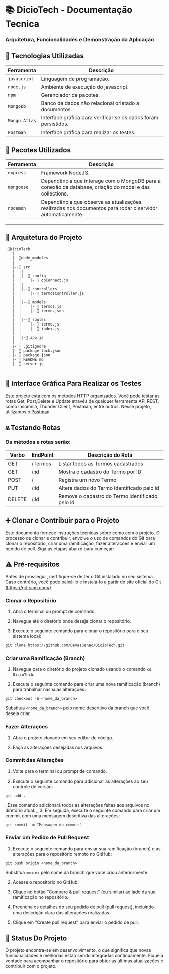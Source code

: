 # :books: DicioTech - Documentação Tecnica

### Arquitetura, Funcionalidades e Demonstração da Aplicação

## :ledger: Tecnologias Utilizadas

| Ferramenta    | Descrição                                                       |
| ------------- | --------------------------------------------------------------- |
| `javascript`  | Linguagem de programação.                                       |
| `node.js`     | Ambiente de execução do javascript.                             |
| `npm`         | Gerenciador de pacotes.                                         |
| `MongoDb`     | Banco de dados não relacional orietado a documentos.            |
| `Mongo Atlas` | Interface gráfica para verificar se os dados foram persistidos. |
| `Postman`     | Interface gráfica para realizar os testes.                      |

## :bookmark: Pacotes Utilizados

| Ferramenta | Descrição                                                                                                |
| ---------- | -------------------------------------------------------------------------------------------------------- |
| `express`  | Framework NodeJS.                                                                                        |
| `mongoose` | Dependência que interage com o MongoDB para a conexão da database, criação do model e das collections.   |
| `nodemon`  | Dependência que observa as atualizações realizadas nos documentos para rodar o servidor automaticamente. |

---

 <h2> 📁 Arquitetura do Projeto </h2>

```
 📁DicioTech
   |
   |--📁node_modules
   |
   |--📁 src
   |  ||
   |  ||--📁 config
   |  |    |- 📄 dbConnect.js
   |  ||
   |  ||--📁 controllers
   |  |    |- 📄 termosController.js
   |  |
   |  ||--📁 models
   |  |    |- 📄 termos.js
   |  |    |- 📄 termo.json
   |  |
   |  ||--📁 routes
   |  |    |- 📄 termo.js
   |  |    |- 📄 index.js
   |  |
   |  ||-📄 app.js
   |  |
   |- 📄 .gitignore
   |- 📄 package-lock.json
   |- 📄 package.json
   |- 📄 README.md
   |- 📄 server.js


```

## :repeat_one: Interface Gráfica Para Realizar os Testes

Este projeto está com os métodos HTTP organizados. Você pode testar as rotas Get, Post,Delete e Update através de qualquer ferramenta API REST, como Insomnia, Thunder Client, Postman, entre outros. Nesse projeto, utilizamos o [Postman](https://www.postman.com/downloads/).

## :on: Testando Rotas

 <h3> Os métodos e rotas serão:</h3>

| Verbo  | EndPoint | Descrição do Rota                               |
| ------ | -------- | ----------------------------------------------- |
| GET    | /Termos  | Listar todos as Termos cadastrados              |
| GET    | /:id     | Mostra o cadastro do Termo por ID               |
| POST   | /        | Registra um novo Termo                          |
| PUT    | /:id     | Altera dados do Termo identificado pelo id      |
| DELETE | /:id     | Remove o cadastro do Termo identificado pelo id |

## :heavy_plus_sign: Clonar e Contribuir para o Projeto

Este documento fornece instruções técnicas sobre como com o projeto. O processo de clonar e contribuir, envolve o uso de comandos do Git para clonar o repositório, criar uma ramificação, fazer alterações e enviar um pedido de pull. Siga as etapas abaixo para começar:

## :warning: Pré-requisitos

Antes de prosseguir, certifique-se de ter o Git instalado no seu sistema. Caso contrário, você pode baixá-lo e instalá-lo a partir do site oficial do Git (https://git-scm.com/).

### Clonar o Repositório

1. Abra o terminal ou prompt de comando.

2. Navegue até o diretório onde deseja clonar o repositório.

3. Execute o seguinte comando para clonar o repositório para o seu sistema local:

```git
git clone https://github.com/DevasSenac/DicioTech.git
```

### Criar uma Ramificação (Branch)

1. Navegue para o diretório do projeto clonado usando o comando `cd DicioTech`.

2. Execute o seguinte comando para criar uma nova ramificação (branch) para trabalhar nas suas alterações:

```git
git checkout -b <nome_da_branch>
```

Substitua `<nome_da_branch>` pelo nome descritivo da branch que você deseja criar.

### Fazer Alterações

1. Abra o projeto clonado em seu editor de código.

2. Faça as alterações desejadas nos arquivos.

### Commit das Alterações

1. Volte para o terminal ou prompt de comando.

2. Execute o seguinte comando para adicionar as alterações ao seu controle de versão:

```git
git add .
```

_Esse comando adicionará todos as alterações feitas aos arquivos no diretório atual.
_ 3. Em seguida, execute o seguinte comando para criar um commit com uma mensagem descritiva das alterações:

```git
git commit -m "Mensagem do commit"
```

### Enviar um Pedido de Pull Request

1. Execute o seguinte comando para enviar sua ramificação (branch) e as alterações para o repositório remoto no GitHub:

```git
git push origin <nome_da_branch>
```

Substitua `<main>` pelo nome da branch que você criou anteriormente.

2. Acesse o repositório no GitHub.

3. Clique no botão "Compare & pull request" (ou similar) ao lado da sua ramificação no repositório.

4. Preencha os detalhes do seu pedido de pull (pull request), incluindo uma descrição clara das alterações realizadas.

5. Clique em "Create pull request" para enviar o pedido de pull.

## :triangular_flag_on_post: Status Do Projeto

O projeto encontra-se em desenvolvimento, o que significa que novas funcionalidades e melhorias estão sendo integradas continuamente. Fique à vontade para acompanhar o repositório para obter as últimas atualizações e contribuir com o projeto.

</span>
